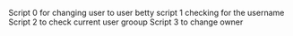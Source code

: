Script 0 for changing user to user betty
script 1 checking for the username
Script 2 to check current  user grooup
Script 3 to change owner
